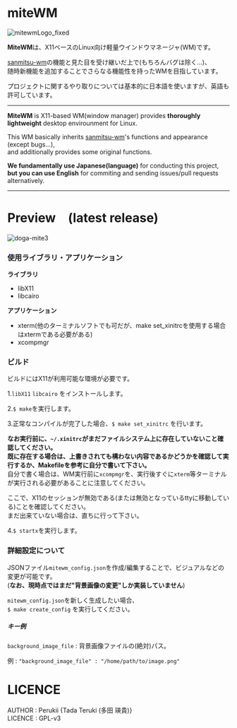 # miteWM

![mitewmLogo_fixed](https://user-images.githubusercontent.com/57752033/89973612-ba307180-dc9b-11ea-9a59-2b2879c72886.png)

**MiteWM**は、X11ベースのLinux向け軽量ウインドウマネージャ(WM)です。 <br>

[sanmitsu-wm](https://github.com/Perukii/sanmitsu-wm)の機能と見た目を受け継いだ上で(もちろんバグは除く...)、<br>
随時新機能を追加することでさらなる機能性を持ったWMを目指しています。<br>

プロジェクトに関するやり取りについては基本的に日本語を使いますが、英語も許可しています。

___

**MiteWM** is X11-based WM(window manager) provides **thoroughly lightweight** desktop envirounment for Linux. <br>

This WM basically inherits [sanmitsu-wm](https://github.com/Perukii/sanmitsu-wm)'s functions and appearance (except bugs...), <br>
and additionally provides some original functions.  

**We fundamentally use Japanese(language)** for conducting this project, **but you can use English** for commiting and sending issues/pull requests alternatively.

___

# Preview　(latest release)

![doga-mite3](https://user-images.githubusercontent.com/57752033/89909409-004ced00-dc2a-11ea-980a-7ff7d0de59aa.gif)

### 使用ライブラリ・アプリケーション

**ライブラリ**
 - libX11
 - libcairo
 
**アプリケーション**
  - xterm(他のターミナルソフトでも可だが、make set_xinitrcを使用する場合はxtermである必要がある)
  - xcompmgr
 
### ビルド

ビルドにはX11が利用可能な環境が必要です。<br>

1.`libX11` `libcairo` をインストールします。<br>

2.`$ make`を実行します。 <br>

3.正常なコンパイルが完了した場合、`$ make set_xinitrc` を行います。<br>

**なお実行前に、`~/.xinitrc`がまだファイルシステム上に存在していないこと確認してください。<br>
既に存在する場合は、上書きされても構わない内容であるかどうかを確認して実行するか、Makefileを参考に自分で書いて下さい。** <br> 
自分で書く場合は、WM実行前に`xcompmgr`を、実行後すぐに`xterm`等ターミナルが実行される必要があることに注意してください。

ここで、X11のセッションが無効である(または無効となっているttyに移動している)ことを確認してください。<br>
まだ出来ていない場合は、直ちに行って下さい。<br>

4.`$ startx`を実行します。

### 詳細設定について

JSONファイル`mitewm_config.json`を作成/編集することで、ビジュアルなどの変更が可能です。<br>
(**なお、現時点ではまだ"背景画像の変更"しか実装していません**)<br>

`mitewm_config.json`を新しく生成したい場合、<br>
`$ make create_config` を実行してください。<br>

##### キー例

`background_image_file` : 背景画像ファイルの(絶対)パス。<br>

例 : `"background_image_file" : "/home/path/to/image.png"` 

# LICENCE

AUTHOR : Perukii {Tada Teruki (多田 瑛貴)} <br>
LICENCE : GPL-v3


